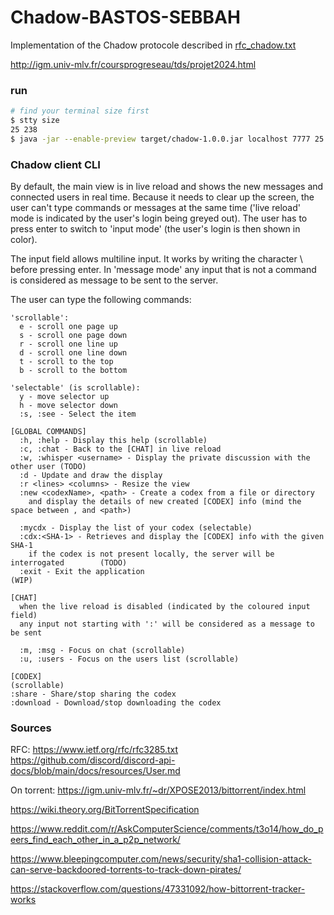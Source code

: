 # Chadow-BASTOS-SEBBAH

Implementation of the Chadow protocole described in [rfc_chadow.txt](./rfc_chadow.txt)

http://igm.univ-mlv.fr/coursprogreseau/tds/projet2024.html


### run
```sh
# find your terminal size first
$ stty size 
25 238
$ java -jar --enable-preview target/chadow-1.0.0.jar localhost 7777 25 238
```

### Chadow client CLI
By default, the main view is in live reload and shows the new messages and connected users in real time.
Because it needs to clear up the screen, the user can't type commands or messages at the same time 
('live reload' mode is indicated by the user's login being greyed out).
The user has to press enter to switch to 'input mode' (the user's login is then shown in color).

The input field allows multiline input. It works by writing the character \ before pressing enter. 
In 'message mode' any input that is not a command is considered as message to be sent to the server.

The user can type the following commands:

```shell
'scrollable':
  e - scroll one page up
  s - scroll one page down
  r - scroll one line up
  d - scroll one line down
  t - scroll to the top
  b - scroll to the bottom
  
'selectable' (is scrollable):
  y - move selector up
  h - move selector down
  :s, :see - Select the item
  
[GLOBAL COMMANDS]
  :h, :help - Display this help (scrollable)
  :c, :chat - Back to the [CHAT] in live reload
  :w, :whisper <username> - Display the private discussion with the other user (TODO)
  :d - Update and draw the display
  :r <lines> <columns> - Resize the view
  :new <codexName>, <path> - Create a codex from a file or directory
    and display the details of new created [CODEX] info (mind the space between , and <path>)
  
  :mycdx - Display the list of your codex (selectable)
  :cdx:<SHA-1> - Retrieves and display the [CODEX] info with the given SHA-1
    if the codex is not present locally, the server will be interrogated        (TODO)
  :exit - Exit the application                                                  (WIP)
  
[CHAT]
  when the live reload is disabled (indicated by the coloured input field)
  any input not starting with ':' will be considered as a message to be sent
  
  :m, :msg - Focus on chat (scrollable)
  :u, :users - Focus on the users list (scrollable)
  
[CODEX]
(scrollable)
:share - Share/stop sharing the codex
:download - Download/stop downloading the codex
```

### Sources

RFC:
https://www.ietf.org/rfc/rfc3285.txt
https://github.com/discord/discord-api-docs/blob/main/docs/resources/User.md

On torrent:
https://igm.univ-mlv.fr/~dr/XPOSE2013/bittorrent/index.html

https://wiki.theory.org/BitTorrentSpecification

https://www.reddit.com/r/AskComputerScience/comments/t3o14/how_do_peers_find_each_other_in_a_p2p_network/

https://www.bleepingcomputer.com/news/security/sha1-collision-attack-can-serve-backdoored-torrents-to-track-down-pirates/

https://stackoverflow.com/questions/47331092/how-bittorrent-tracker-works
